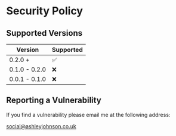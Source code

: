 # Security Policy

## Supported Versions

| Version       | Supported          |
|---------------| ------------------ |
| 0.2.0 +       | :white_check_mark: |
| 0.1.0 - 0.2.0 | :x:                |
| 0.0.1 - 0.1.0 | :x:                |

## Reporting a Vulnerability

If you find a vulnerability please email me at the following address:

social@ashleyjohnson.co.uk
